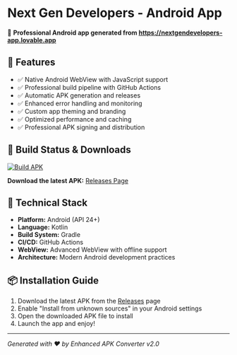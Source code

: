 # Next Gen Developers - Android App

🚀 **Professional Android app generated from https://nextgendevelopers-app.lovable.app**

## 🎯 Features
- ✅ Native Android WebView with JavaScript support
- ✅ Professional build pipeline with GitHub Actions
- ✅ Automatic APK generation and releases
- ✅ Enhanced error handling and monitoring
- ✅ Custom app theming and branding
- ✅ Optimized performance and caching
- ✅ Professional APK signing and distribution

## 📱 Build Status & Downloads
[![Build APK](https://github.com/abdu-12345/android-app-nextgendevelopers-build_1749368567742_8nmd8/actions/workflows/build-apk.yml/badge.svg)](https://github.com/abdu-12345/android-app-nextgendevelopers-build_1749368567742_8nmd8/actions/workflows/build-apk.yml)

**Download the latest APK:** [Releases Page](https://github.com/abdu-12345/android-app-nextgendevelopers-build_1749368567742_8nmd8/releases)

## 🔧 Technical Stack
- **Platform:** Android (API 24+)
- **Language:** Kotlin
- **Build System:** Gradle
- **CI/CD:** GitHub Actions
- **WebView:** Advanced WebView with offline support
- **Architecture:** Modern Android development practices

## 📦 Installation Guide
1. Download the latest APK from the [Releases](https://github.com/abdu-12345/android-app-nextgendevelopers-build_1749368567742_8nmd8/releases) page
2. Enable "Install from unknown sources" in your Android settings
3. Open the downloaded APK file to install
4. Launch the app and enjoy!

---
*Generated with ❤️ by Enhanced APK Converter v2.0*